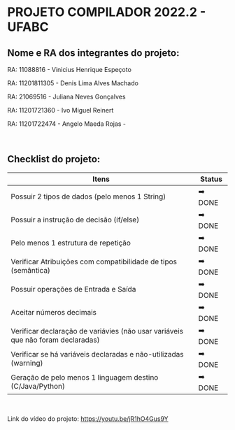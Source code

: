 # PROJETO COMPILADOR 2022.2 - UFABC

## Nome e RA dos integrantes do projeto:

RA: 11088816 - Vinicius Henrique Espeçoto

RA: 11201811305 - Denis Lima Alves Machado

RA: 21069516 - Juliana Neves Gonçalves

RA: 11201721360  - Ivo Miguel Reinert

RA: 11201722474 - Angelo Maeda Rojas          -

</br>

## Checklist do projeto:

Itens                                                                               |     Status        |
-----                                                                               |     ------        |
Possuir 2 tipos de dados (pelo menos 1 String)                                      | :arrow_right: DONE|
Possuir a instrução de decisão (if/else)	                                        | :arrow_right: DONE|
Pelo menos 1 estrutura de repetição	                                                | :arrow_right: DONE|
Verificar Atribuições com compatibilidade de tipos (semântica) 	                    | :arrow_right: DONE|
Possuir operações de Entrada e Saída	                                            | :arrow_right: DONE|
Aceitar números decimais 	                                                        | :arrow_right: DONE|
Verificar declaração de variávies (não usar variáveis que não foram declaradas)	    | :arrow_right: DONE|
Verificar se há variáveis declaradas e não-utilizadas (warning)	                    | :arrow_right: DONE|
Geração de pelo menos 1 linguagem destino (C/Java/Python)                           | :arrow_right: DONE|

</br>

Link do vídeo do projeto: https://youtu.be/jR1hO4Gus9Y
